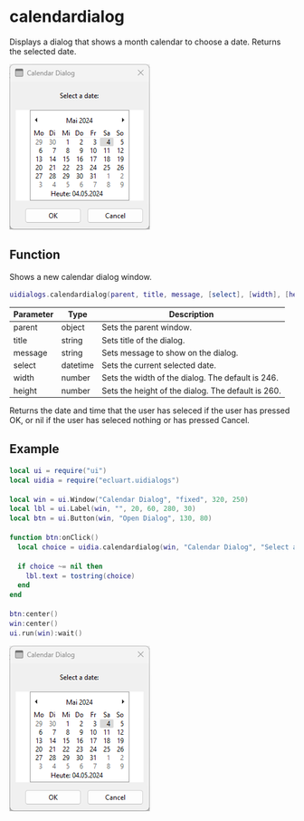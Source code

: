 # calendardialog

Displays a dialog that shows a month calendar to choose a date. Returns the selected date. 

![calendardialog](/docs/calendardialog/calendardialog01.png)

## Function

Shows a new calendar dialog window.

```Lua
uidialogs.calendardialog(parent, title, message, [select], [width], [height])
```

Parameter | Type | Description
---|---|---
parent | object | Sets the parent window.
title | string | Sets title of the dialog.
message | string | Sets message to show on the dialog.
select | datetime | Sets the current selected date.
width | number | Sets the width of the dialog. The default is 246.
height | number | Sets the height of the dialog. The default is 260.

Returns the date and time that the user has seleced if the user has pressed OK, or nil if the user has seleced nothing or has pressed Cancel.

## Example

```Lua
local ui = require("ui")
local uidia = require("ecluart.uidialogs")

local win = ui.Window("Calendar Dialog", "fixed", 320, 250)
local lbl = ui.Label(win, "", 20, 60, 280, 30)
local btn = ui.Button(win, "Open Dialog", 130, 80)

function btn:onClick()
  local choice = uidia.calendardialog(win, "Calendar Dialog", "Select a date:")

  if choice ~= nil then
    lbl.text = tostring(choice)
  end
end

btn:center()
win:center()
ui.run(win):wait()
```

![calendardialog](/docs/calendardialog/calendardialog01.png)
